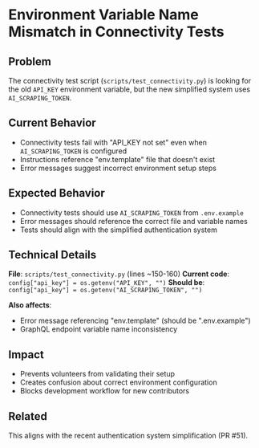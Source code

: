 # Environment Variable Name Mismatch in Connectivity Tests

## Problem
The connectivity test script (`scripts/test_connectivity.py`) is looking for the old `API_KEY` environment variable, but the new simplified system uses `AI_SCRAPING_TOKEN`.

## Current Behavior
- Connectivity tests fail with "API_KEY not set" even when `AI_SCRAPING_TOKEN` is configured
- Instructions reference "env.template" file that doesn't exist
- Error messages suggest incorrect environment setup steps

## Expected Behavior
- Connectivity tests should use `AI_SCRAPING_TOKEN` from `.env.example`
- Error messages should reference the correct file and variable names
- Tests should align with the simplified authentication system

## Technical Details
**File**: `scripts/test_connectivity.py` (lines ~150-160)
**Current code**: `config["api_key"] = os.getenv("API_KEY", "")`
**Should be**: `config["api_key"] = os.getenv("AI_SCRAPING_TOKEN", "")`

**Also affects**:
- Error message referencing "env.template" (should be ".env.example")  
- GraphQL endpoint variable name inconsistency

## Impact
- Prevents volunteers from validating their setup
- Creates confusion about correct environment configuration
- Blocks development workflow for new contributors

## Related
This aligns with the recent authentication system simplification (PR #51).
